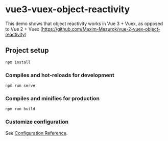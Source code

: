 # vue3-vuex-object-reactivity

This demo shows that object reactivity works in Vue 3 + Vuex, as opposed to Vue 2 + Vuex (https://github.com/Maxim-Mazurok/vue-2-vuex-object-reactivity)

## Project setup

```
npm install
```

### Compiles and hot-reloads for development

```
npm run serve
```

### Compiles and minifies for production

```
npm run build
```

### Customize configuration

See [Configuration Reference](https://cli.vuejs.org/config/).
